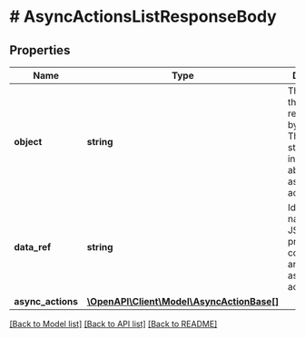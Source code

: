 # # AsyncActionsListResponseBody

## Properties

Name | Type | Description | Notes
------------ | ------------- | ------------- | -------------
**object** | **string** | The type of the object represented by JSON. This object stores information about asynchronous actions. | [optional] [default to 'list']
**data_ref** | **string** | Identifies the name of the JSON property that contains the array of asynchronous actions. | [optional] [default to 'async_actions']
**async_actions** | [**\OpenAPI\Client\Model\AsyncActionBase[]**](AsyncActionBase.md) |  | [optional]

[[Back to Model list]](../../README.md#models) [[Back to API list]](../../README.md#endpoints) [[Back to README]](../../README.md)
